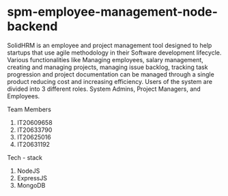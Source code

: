 # spm-employee-management-node-backend

SolidHRM is an employee and project management tool designed to help startups that use agile methodology in their Software development lifecycle. Various functionalities like Managing employees, salary management, creating and managing projects, managing issue backlog, tracking task progression and project documentation can be managed through a single product reducing cost and increasing efficiency. Users of the system are divided into 3 different roles. System Admins, Project Managers, and  Employees.

Team Members

1. IT20609658
2. IT20633790
3. IT20625016
4. IT20631192

Tech - stack

1. NodeJS
2. ExpressJS
3. MongoDB
